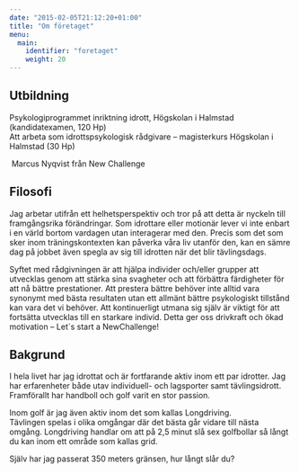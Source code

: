 ```yaml
---
date: "2015-02-05T21:12:20+01:00"
title: "Om företaget"
menu:
  main:
    identifier: "foretaget"
    weight: 20
---
```

## Utbildning

Psykologiprogrammet inriktning idrott, Högskolan i Halmstad (kandidatexamen, 120 Hp)  
Att arbeta som idrottspsykologisk rådgivare – magisterkurs Högskolan i Halmstad (30 Hp)

<div class="image right">
  <img src="/img/marcus.jpg" alt="" />
  <span class="image__caption">Marcus Nyqvist från New Challenge</span>
</div>

## Filosofi

Jag arbetar utifrån ett helhetsperspektiv och tror på att detta är nyckeln till framgångsrika förändringar. Som idrottare eller motionär lever vi inte enbart i en värld bortom vardagen utan interagerar med den. Precis som det som sker inom träningskontexten kan påverka våra liv utanför den, kan en sämre dag på jobbet även spegla av sig till idrotten när det blir tävlingsdags.

Syftet med rådgivningen är att hjälpa individer och/eller grupper att utvecklas genom att stärka sina svagheter och att förbättra färdigheter för att nå bättre prestationer. Att prestera bättre behöver inte alltid vara synonymt med bästa resultaten utan ett allmänt bättre psykologiskt tillstånd kan vara det vi behöver. Att kontinuerligt utmana sig själv är viktigt för att fortsätta utvecklas till en starkare individ. Detta ger oss drivkraft och ökad motivation – Let´s start a NewChallenge!

## Bakgrund

I hela livet har jag idrottat och är fortfarande aktiv inom ett par idrotter.
Jag har erfarenheter både utav individuell- och lagsporter samt tävlingsidrott.
Framförallt har handboll och golf varit en stor passion.

Inom golf är jag även aktiv inom det som kallas Longdriving.  
Tävlingen spelas i olika omgångar där det bästa går vidare till nästa omgång.
Longdriving handlar om att på 2,5 minut slå sex golfbollar så långt du kan inom ett område som kallas grid.

Själv har jag passerat 350 meters gränsen, hur långt slår du?
